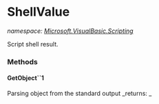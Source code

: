 ﻿
# ShellValue
_namespace: [Microsoft.VisualBasic.Scripting](N-Microsoft.VisualBasic.Scripting.md)_

Script shell result.

### Methods

#### GetObject``1
Parsing object from the standard output
_returns: _



